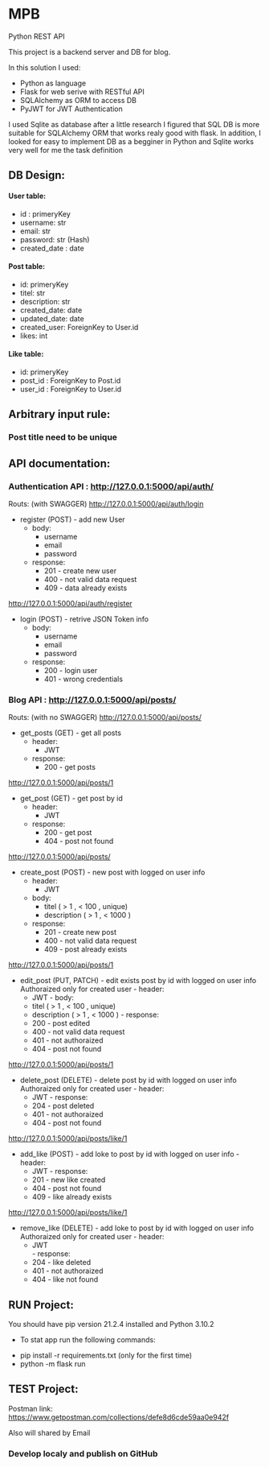 # MPB
Python REST API

This project is a backend server and DB for blog.

In this solution I used:
* Python as language
* Flask for web serive with RESTful API
* SQLAlchemy as ORM to access DB
* PyJWT for JWT Authentication

I used Sqlite as database 
after a little research I figured that SQL DB is more suitable for SQLAlchemy ORM that works realy good with flask.
In addition, I looked for easy to implement DB as a begginer in Python and Sqlite works very well for me the task definition

## DB Design:

#### User table:
  - id : primeryKey
  - username: str
  - email: str
  - password: str (Hash)
  - created_date : date
 
#### Post table:
  - id: primeryKey
  - titel: str
  - description: str
  - created_date: date
  - updated_date: date
  - created_user: ForeignKey to User.id
  - likes: int
  
#### Like table:
  - id: primeryKey
  - post_id : ForeignKey to Post.id
  - user_id : ForeignKey to User.id
 
  
## Arbitrary input rule:
  ### Post title need to be unique
  
## API documentation:

### Authentication API : http://127.0.0.1:5000/api/auth/
Routs: (with SWAGGER)
  http://127.0.0.1:5000/api/auth/login
  * register (POST) - add new User
    - body:
        - username
        - email
        - password
    - response:
        - 201 - create new user
        - 400 - not valid data request
        - 409 - data already exists
      
    
  http://127.0.0.1:5000/api/auth/register
  * login (POST) - retrive JSON Token info
    - body:
        - username
        - email
        - password
    - response:
        - 200 - login user
        - 401 - wrong credentials
      
### Blog API : http://127.0.0.1:5000/api/posts/
Routs: (with no SWAGGER)
  http://127.0.0.1:5000/api/posts/
  * get_posts (GET) - get all posts
    - header:
        - JWT
    - response:
        - 200 - get posts
      
  http://127.0.0.1:5000/api/posts/1
  * get_post (GET) - get post by id
    - header:
        - JWT
    - response:
        - 200 - get post
        - 404 - post not found
      
  http://127.0.0.1:5000/api/posts/ 
  * create_post (POST) - new post with logged on user info
    - header:
        - JWT
    - body:
        - titel ( > 1 , < 100 , unique)
        - description ( > 1 , < 1000 )
    - response:
      -  201 - create new post
      -  400 - not valid data request
      -  409 - post already exists
      
   http://127.0.0.1:5000/api/posts/1
   * edit_post (PUT, PATCH) - edit exists post by id with logged on user info
    Authoraized only for created user
    - header:
        - JWT
    - body:
        - titel ( > 1 , < 100 , unique)
        - description ( > 1 , < 1000 )
    - response:
        - 200 - post edited
        - 400 - not valid data request
        - 401 - not authoraized
        - 404 - post not found
      
   http://127.0.0.1:5000/api/posts/1
   * delete_post (DELETE) - delete post by id with logged on user info
    Authoraized only for created user
    - header:
        - JWT
    - response:
        - 204 - post deleted
        - 401 - not authoraized
        - 404 - post not found
      
   http://127.0.0.1:5000/api/posts/like/1
   * add_like (POST) - add loke to post by id with logged on user info
    - header:
        - JWT
    - response:
        - 201 - new like created
        - 404 - post not found
        - 409 - like already exists
      
   http://127.0.0.1:5000/api/posts/like/1
   * remove_like (DELETE) - add loke to post by id with logged on user info
    Authoraized only for created user
    - header:
        - JWT  
    - response:
        - 204 - like deleted
        - 401 - not authoraized
        - 404 - like not found
     
## RUN Project:
  You should have pip version 21.2.4 installed and Python 3.10.2
  
 * To stat app run the following commands:
  - pip install -r requirements.txt (only for the first time)
  - python -m flask run 

## TEST Project:
  Postman link: https://www.getpostman.com/collections/defe8d6cde59aa0e942f
  
  Also will shared by Email
  
### Develop localy and publish on GitHub
  

      
   
      
  


